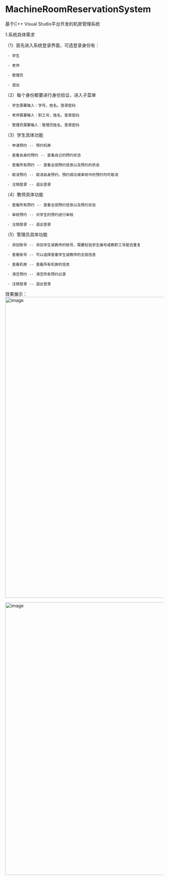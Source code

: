 # MachineRoomReservationSystem


基于C++ Visual Studio平台开发的机房管理系统



1.系统具体需求

（1）首先进入系统登录界面，可选登录身份有：

     · 学生

     · 老师
  
     · 管理员
   
     · 退出

（2）每个身份都要进行身份验证，进入子菜单

     · 学生需要输入：学号，姓名，登录密码
   
     · 老师需要输入：职工号，姓名，登录密码
   
     · 管理员需要输入：管理员姓名，登录密码

（3）学生具体功能

     · 申请预约 -- 预约机房
   
     · 查看自身的预约 -- 查看自己的预约状态
   
     · 查看所有预约 -- 查看全部预约信息以及预约的状态
   
     · 取消预约 -- 取消自身预约，预约成功或审核中的预约均可取消
   
     · 注销登录 -- 退出登录

（4）教师具体功能

     · 查看所有预约 -- 查看全部预约信息以及预约状态

     · 审核预约 -- 对学生的预约进行审核

     · 注销登录 -- 退出登录

（5）管理员具体功能

     · 添加账号 -- 添加学生或教师的账号，需要检验学生编号或教职工号是否重复

     · 查看账号 -- 可以选择查看学生或教师的全部信息

     · 查看机房 -- 查看所有机房的信息

     · 清空预约 -- 清空所有预约记录

     · 注销登录 -- 退出登录




效果展示：
<img width="956" alt="image" src="https://user-images.githubusercontent.com/70687244/228217432-d889900a-ea81-4ec6-bf64-90d258882686.png">

<img width="866" alt="image" src="https://user-images.githubusercontent.com/70687244/228217682-e11837de-d4ad-4267-b376-9fc0de3194f9.png">


